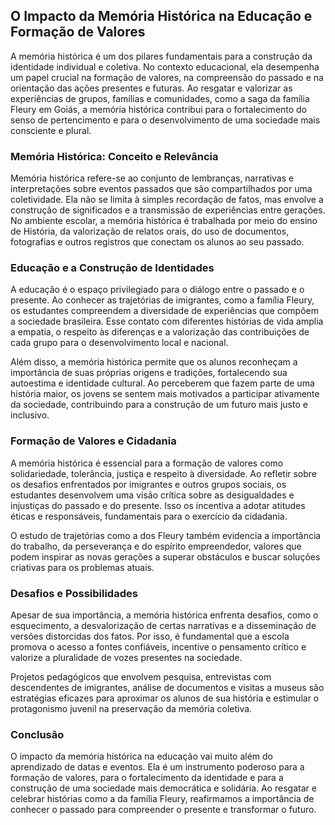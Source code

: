 ## O Impacto da Memória Histórica na Educação e Formação de Valores

A memória histórica é um dos pilares fundamentais para a construção da identidade individual e coletiva. No contexto educacional, ela desempenha um papel crucial na formação de valores, na compreensão do passado e na orientação das ações presentes e futuras. Ao resgatar e valorizar as experiências de grupos, famílias e comunidades, como a saga da família Fleury em Goiás, a memória histórica contribui para o fortalecimento do senso de pertencimento e para o desenvolvimento de uma sociedade mais consciente e plural.

### Memória Histórica: Conceito e Relevância

Memória histórica refere-se ao conjunto de lembranças, narrativas e interpretações sobre eventos passados que são compartilhados por uma coletividade. Ela não se limita à simples recordação de fatos, mas envolve a construção de significados e a transmissão de experiências entre gerações. No ambiente escolar, a memória histórica é trabalhada por meio do ensino de História, da valorização de relatos orais, do uso de documentos, fotografias e outros registros que conectam os alunos ao seu passado.

### Educação e a Construção de Identidades

A educação é o espaço privilegiado para o diálogo entre o passado e o presente. Ao conhecer as trajetórias de imigrantes, como a família Fleury, os estudantes compreendem a diversidade de experiências que compõem a sociedade brasileira. Esse contato com diferentes histórias de vida amplia a empatia, o respeito às diferenças e a valorização das contribuições de cada grupo para o desenvolvimento local e nacional.

Além disso, a memória histórica permite que os alunos reconheçam a importância de suas próprias origens e tradições, fortalecendo sua autoestima e identidade cultural. Ao perceberem que fazem parte de uma história maior, os jovens se sentem mais motivados a participar ativamente da sociedade, contribuindo para a construção de um futuro mais justo e inclusivo.

### Formação de Valores e Cidadania

A memória histórica é essencial para a formação de valores como solidariedade, tolerância, justiça e respeito à diversidade. Ao refletir sobre os desafios enfrentados por imigrantes e outros grupos sociais, os estudantes desenvolvem uma visão crítica sobre as desigualdades e injustiças do passado e do presente. Isso os incentiva a adotar atitudes éticas e responsáveis, fundamentais para o exercício da cidadania.

O estudo de trajetórias como a dos Fleury também evidencia a importância do trabalho, da perseverança e do espírito empreendedor, valores que podem inspirar as novas gerações a superar obstáculos e buscar soluções criativas para os problemas atuais.

### Desafios e Possibilidades

Apesar de sua importância, a memória histórica enfrenta desafios, como o esquecimento, a desvalorização de certas narrativas e a disseminação de versões distorcidas dos fatos. Por isso, é fundamental que a escola promova o acesso a fontes confiáveis, incentive o pensamento crítico e valorize a pluralidade de vozes presentes na sociedade.

Projetos pedagógicos que envolvem pesquisa, entrevistas com descendentes de imigrantes, análise de documentos e visitas a museus são estratégias eficazes para aproximar os alunos de sua história e estimular o protagonismo juvenil na preservação da memória coletiva.

### Conclusão

O impacto da memória histórica na educação vai muito além do aprendizado de datas e eventos. Ela é um instrumento poderoso para a formação de valores, para o fortalecimento da identidade e para a construção de uma sociedade mais democrática e solidária. Ao resgatar e celebrar histórias como a da família Fleury, reafirmamos a importância de conhecer o passado para compreender o presente e transformar o futuro.